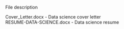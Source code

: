 
File description

Cover_Letter.docx - Data science cover letter <br>
RESUME-DATA-SCIENCE.docx - Data science resume
